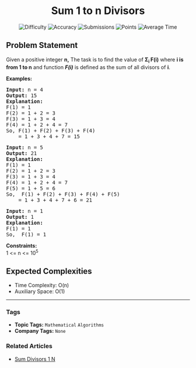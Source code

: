 <h1 align="center">Sum 1 to n Divisors</h1>

<p align="center">
  <img alt="Difficulty" title="Difficulty" src="https://custom-icon-badges.demolab.com/badge/Difficulty: Easy-1F222E?style=for-the-badge&logoColor=white&logo=fire"/>
  <img alt="Accuracy" title="Accuracy" src="https://custom-icon-badges.demolab.com/badge/Accuracy: 43.37%25-1F222E?style=for-the-badge&logoColor=white&logo=target"/>
  <img alt="Submissions" title="Submissions" src="https://custom-icon-badges.demolab.com/badge/Submissions: 219K+-1F222E?style=for-the-badge&logoColor=white&logo=repo"/>
  <img alt="Points" title="Points" src="https://custom-icon-badges.demolab.com/badge/Points: 2-1F222E?style=for-the-badge&logoColor=white&logo=award"/>
  <img alt="Average Time" title="Average Time" src="https://custom-icon-badges.demolab.com/badge/Average%20Time: N/A-1F222E?style=for-the-badge&logoColor=white&logo=clock"/>
</p>

## Problem Statement

Given a positive integer <b>n,</b> The task is to find the value of <b>Σ<sub>i </sub></b><b>F(i)</b> where <b>i is from 1 to n</b> and function <i><b>F(i)</b></i> is defined as the sum of all divisors of <b>i</b>.

<b>Examples:</b>

<pre><b>Input:</b> n = 4
<b>Output: </b>15
<b>Explanation:</b>
F(1) = 1
F(2) = 1 + 2 = 3
F(3) = 1 + 3 = 4
F(4) = 1 + 2 + 4 = 7<br>So, F(1) + F(2) + F(3) + F(4)
    = 1 + 3 + 4 + 7 = 15<br></pre>

<pre><b>Input:</b> n = 5
<b>Output: </b>21
<b>Explanation:
</b>F(1) = 1
F(2) = 1 + 2 = 3
F(3) = 1 + 3 = 4
F(4) = 1 + 2 + 4 = 7
F(5) = 1 + 5 = 6<br>So,  F(1) + F(2) + F(3) + F(4) + F(5)
    = 1 + 3 + 4 + 7 + 6 = 21</pre>

<pre><b>Input: </b>n = 1
<b>Output: </b>1
<b>Explanation:
</b>F(1) = 1<br>So,  F(1) = 1 </pre>

<b>Constraints:</b><br>1 <= n <= 10<sup>5</sup>

## Expected Complexities
- Time Complexity: O(n)
- Auxiliary Space: O(1)

<hr>

### Tags
- **Topic Tags:** `Mathematical` `Algorithms`
- **Company Tags:** `None`

### Related Articles
- [Sum Divisors 1 N](https://www.geeksforgeeks.org/sum-divisors-1-n/)
